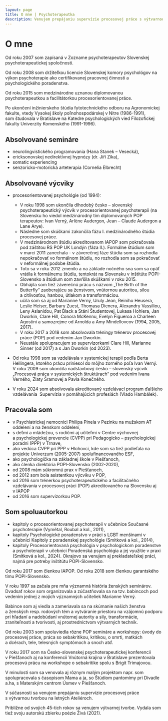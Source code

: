 ```yaml
---
layout: page
title: O mne | Psychoterapeutka
description: Venujem prepájaniu supervízie procesovej práce s výtvarnou tvorbou na letných Ateliéroch.
---
```

# O mne

<!-- <img class="photo" src="TODO" alt="Jana Sarah Kašáková"> -->

Od roku 2007 som zapísaná v Zozname psychoterapeutov Slovenskej psychoterapeutickej spoločnosti.

Od roku 2008 som držiteľkou licencie Slovenskej komory psychológov na výkon psychoterapie ako certifikovanej pracovnej činnosti a psychologického poradenstva.

Od roku 2015 som medzinárodne uznanou diplomovanou psychoterapeutkou a facilitátorkou procesorientovanej práce.


Po ukončení inžinierskeho štúdia fytotechnického odboru na Agronomickej fakulte, vtedy Vysokej školy poľnohospodárskej v Nitre (1986-1991), som študovala v Bratislave na Katedre psychologických vied Filozofickej fakulty Univerzity Komenského (1991-1996).

## Absolvované semináre
- neurolingvistického programovania (Hana Stanek – Vesecká),
- ericksonovskej nedirektívnej hypnózy (dr. Jiří Zíka),
- somatic experiencing
- senzoricko-motorická arteterapia (Cornelia Elbrecht)

## Absolvované výcviky
- procesorientovanej psychológie (od 1994):
  - V roku 1998 som ukončila dlhodobý česko – slovenský psychoterapeutický výcvik v procesorientovanej psychoterapii (na Slovensku ho viedol medzinárodný tím diplomovaných POP terapeutov: Ivan Verný, Arlène Audergon, Jean – Claude Audergon a Lane Arye).
  - Následne som skúškami zakončila fázu I. medzinárodného štúdia procesovej práce.
  - V medzinárodnom štúdiu akreditovanom IAPOP som pokračovala pod záštitou RS POP UK Londýn (fáza II.). Formálne štúdium som v marci 2011 zanechala - v záverečnej fáze štúdia som sa rozhodla nepokračovať vo formálnom štúdiu, no rozhodla som sa pokračovať v neformálnej podobe štúdia.
  - Toto sa v roku 2012 zmenilo a na základe nočného sna som sa opäť vrátila k formálnemu štúdiu, tentokrát na Slovensku v inštitúte POPI-Slovensko a štúdium som zavŕšila skúškami v roku 2015.
  - Obhájila som tiež záverečnú prácu s názvom „The Birth of the Butterfly“ zaoberajúcu sa ženstvom, vnútornou autoritou, silou a citlivosťou, hanbou, útlakom a transformáciou.
  - učila som sa aj od Marianne Verný, Uruly Jean, Reiniho Heusera, Leslie Heiser, Barbary Zuest, Thomasa Dienera, Alexandry Vassiliou, Leny Aslanidou, Pat Black a Stáni Študentovej, Lukasa Hohlera, Jan Dworkin, Clare Hill, Conora McKennu, Evelyn Figueroa a Charleen Agostini a samozrejme od Arnolda a Amy Mindellovcov (1994, 2005, 2017).
  - V roku 2017 a 2018 som absolvovala tréningy trénerov procesovej práce (POP) pod vedením Jan Dworkin.
  - Neustále spolupracujem so supervízorkami Clare Hill, Marianne Sinner (od 2017) a s Jan Dworkin (od 2023).

- Od roku 1998 som sa vzdelávala v systemickej terapii podľa Berta Hellingera, ktorého prácu priniesol do môjho zorného poľa Ivan Verný. V roku 2009 som
ukončila nadstavbový česko – slovenský výcvik „Procesová práca v systemických štruktúrach“ pod vedením Ivana Verného, Zlaty Šramovej a Pavla Konečného.
- V roku 2024 som absolvovala akreditovaný vzdelávací program ďalšieho vzdelávania  Supervízia v pomáhajúcich profesiách (Vlado Hambálek).

## Pracovala som
- v Psychiatrickej nemocnici Philipa Pinela v Pezinku na mužskom AT oddelení a na ženskom oddelení,
- s deťmi a mládežou, s rodičmi aj učiteľmi v Centre výchovnej a psychologickej prevencie (CVPP) pri Pedagogicko – psychologickej poradni (PPP) v Trnave,
- ako vedúca CVPP pri PPP v Hlohovci, kde som sa tiež podieľala na projekte Univerzum (2005-2007) spolufinancovaného ESF,
- ako psychologička na základnej škole v Piešťanoch,
- ako členka direktória POPI-Slovensko (2002-2020),
- od 2008 mám súkromnú prax v Piešťanoch,
- od 2012 som bola asistentkou výcviku v POP,
- od 2016 som trénerkou psychoterapeutického a facilitačného vzdelávania v procesovej práci (POP) akreditovaného na Slovensku aj v IAPOP
- od 2016 som supervízorkou POP.

## Som spoluautorkou
- kapitoly o procesorientovanej psychoterapii v učebnice Současné psychoterapie (Vymětal, Roubal a kol., 2011),
- kapitoly Psychologické poradenstvo v práci s LGBT menšinami v učebnici Kapitoly z poradenskej psychológie (Smitková a kol., 2014),
- kapitoly Procesorientovaná psychológia v psychologickom poradenstve a psychoterapii v učebnici Poradenská psychológia a jej využitie v praxi (Smitková a kol., 2024).
Okrajovo sa venujem aj prekladateľskej práci, najmä pre potreby inštitútu POPI-Slovensko.

Od roku 2017 som členkou IAPOP. Od roku 2018 som členkou garantského tímu POPI-Slovensko.

V roku 1997 sa začala pre mňa významná história ženských seminárov. Dvadsať rokov som organizovala a zúčastňovala sa na tzv. babincoch pod vedením jednej z mojich významných učiteliek Marianne Verný.

Babince som aj viedla a zameriavala sa na skúmanie našich ženstva a ženských resp. rodových tém a vytváranie priestoru na vzájomnú podporu pri hľadaní a nadobúdaní vnútornej autority a sily, transformácie, zraniteľnosti a tvorivosti, aj prostredníctvom výtvarných techník. 

Od roku 2003 som spoluviedla rôzne POP semináre a workshopy: úvody do procesovej práce, práca so sebakritikou, kritikou, o smrti, matkách a dcérach, tele, telesných symptómoch a snoch atď.

V roku 2017 som na Česko-slovenskej psychoterapeutickej konferencii v Piešťanoch aj na konferencii Vnútorná krajina v Bratislave prezentovala procesovú prácu na workshope o sebakritike spolu s Brigit Trimajovou.

V minulosti som sa venovala aj rôznym malým projektom napr. som spolupracovala s časopisom Mama a ja, so Štúdiom pantomímy pri Divadle a.ha, s Materským centrom Úsmev v Piešťanoch.

V súčasnosti sa venujem prepájaniu supervízie procesovej práce s výtvarnou tvorbou na letných Ateliéroch.

Približne od svojich 45-tich rokov sa venujem výtvarnej tvorbe. Vydala som tiež svoju autorskú zbierku poézie Živá (2021).